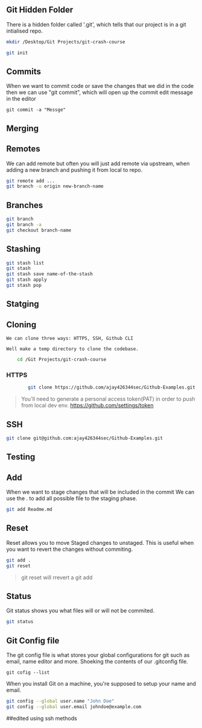 ## Git Hidden Folder

There is a hidden folder called '.git', which tells that our project is in a git intialised repo.

```sh
mkdir /Desktop/Git Projects/git-crash-course

git init
```

## Commits

When we want to commit code or save the changes that we did in the code then we can use "git commit", which will open up the commit edit message in the editor 

```
git commit -a "Messge"
```
## Merging

## Remotes

We can add remote but often you will just add remote via upstream, when adding a new branch and pushing it from local to repo.
```sh
git remote add ...
git branch -u origin new-branch-name
```
## Branches

```sh
git branch
git branch -a
git checkout branch-name
```
## Stashing

```sh
git stash list
git stash
git stash save name-of-the-stash
git stash apply
git stash pop
```

## Statging

## Cloning
    We can clone three ways: HTTPS, SSH, Github CLI

    Well make a temp directory to clone the codebase. 

```sh
    cd /Git Projects/git-crash-course
```
### HTTPS
```sh
        git clone https://github.com/ajay426344sec/Github-Examples.git
```
> You'll need to generate a personal access token(PAT) in order to push from local dev env.
>https://github.com/settings/token

## SSH

```sh
git clone git@github.com:ajay426344sec/Github-Examples.git
```
## Testing

## Add

When we want to stage changes that will be included in the commit
We can use the . to add all possible file to the staging phase.
```sh
git add Readme.md
```
## Reset

Reset allows you to move Staged changes to unstaged.
This is useful when you want to revert the changes without commiting.
```sh
git add .
git reset
```
>git reset will rrevert a git add

## Status

Git status shows you what files will or will not be commited.

```sh
git status
```

## Git Config file

The git config file is what stores your global configurations for git such as email, name editor and more.
Shoeking the contents of our .gitconfig file.
```
git cofig --list
```

 When you install Git on a machine, you're supposed to setup your name and email.

```sh
git config --global user.name "John Doe"
git config --global user.email johndoe@example.com
```

##edited using ssh methods